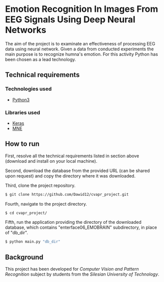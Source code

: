 # Emotion Recognition In Images From EEG Signals Using Deep Neural Networks

The aim of the project is to examinate an effectiveness of processing EEG data using neural network. Given a data from conducted experiments the main purpose is to recognize humna's emotion. For this activity Python has been chosen as a lead technology. 

## Technical requirements

### Technologies used

* [Python3](https://www.python.org/)

### Libraries used

* [Keras](https://keras.io/)
* [MNE](https://www.martinos.org/mne/stable/index.html)

## How to run

First, resolve all the technical requirements listed in section above (download and install on your local machine).

Second, download the database from the provided URL (can be shared upon request) and copy the directory where it was downloaded.

Third, clone the project repository.

```bash
$ git clone https://github.com/Dawid12/cvapr_project.git
```

Fourth, navigate to the project directory.

```bash
$ cd cvapr_project/
```

Fifth, run the application providing the directory of the downloaded database, which contains "enterface06_EMOBRAIN" subdirectory, in place of "db_dir".

```bash
$ python main.py "db_dir"
```

## Background

This project has been developed for *Computer Vision and Pattern Recognition* subject by students from the *Silesian University of Technology*.